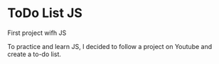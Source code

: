 # ToDo List JS
 First project wifh JS

To practice and learn JS, I decided to follow a project on Youtube and create a to-do list.
